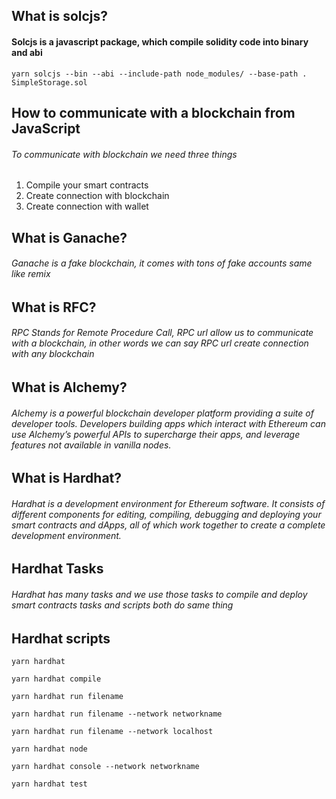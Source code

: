 ## What is solcjs?
#### Solcjs is a javascript package, which compile solidity code into binary and abi
```console 
yarn solcjs --bin --abi --include-path node_modules/ --base-path . SimpleStorage.sol
```
## How to communicate with a blockchain from JavaScript
###### To communicate with blockchain we need three things
 1. Compile your smart contracts
2. Create connection with blockchain
3. Create connection with wallet
## What is Ganache?
###### Ganache is a fake blockchain, it comes with tons of fake accounts same like remix
## What is RFC?
###### RPC Stands for Remote Procedure Call, RPC url allow us to communicate with a blockchain, in other words we can say RPC url create connection with any blockchain
## What is Alchemy?
###### Alchemy is a powerful blockchain developer platform providing a suite of developer tools. Developers building apps which interact with Ethereum can use Alchemy’s powerful APIs to supercharge their apps, and leverage features not available in vanilla nodes.

## What is Hardhat?
###### Hardhat is a development environment for Ethereum software. It consists of different components for editing, compiling, debugging and deploying your smart contracts and dApps, all of which work together to create a complete development environment.

## Hardhat Tasks
###### Hardhat has many tasks and we use those tasks to compile and deploy smart contracts tasks and scripts both do same thing 
## Hardhat scripts
```console
yarn hardhat 
```
```console
yarn hardhat compile 
```
```console
yarn hardhat run filename 
```
```console
yarn hardhat run filename --network networkname 
```
```console
yarn hardhat run filename --network localhost 
```
```console
yarn hardhat node 
```
```console
yarn hardhat console --network networkname 
```
```console
yarn hardhat test
```
